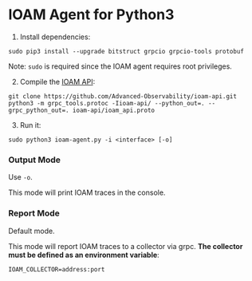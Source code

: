 # IOAM Agent for Python3

1) Install dependencies:
```
sudo pip3 install --upgrade bitstruct grpcio grpcio-tools protobuf
```

Note: `sudo` is required since the IOAM agent requires root privileges.

2) Compile the [IOAM API](https://github.com/Advanced-Observability/ioam-api):
```[bash]
git clone https://github.com/Advanced-Observability/ioam-api.git
python3 -m grpc_tools.protoc -Iioam-api/ --python_out=. --grpc_python_out=. ioam-api/ioam_api.proto
```

3) Run it:
```[bash]
sudo python3 ioam-agent.py -i <interface> [-o]
```

### Output Mode

Use `-o`.

This mode will print IOAM traces in the console.

### Report Mode

Default mode.

This mode will report IOAM traces to a collector via grpc. **The collector must be defined as an environment variable**:
```[bash]
IOAM_COLLECTOR=address:port
```

